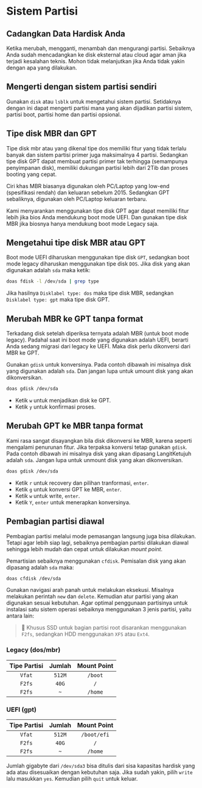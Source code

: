 # Sistem Partisi

## Cadangkan Data Hardisk Anda

Ketika merubah, mengganti, menambah dan mengurangi partisi. Sebaiknya Anda sudah mencadangkan ke disk eksternal atau cloud agar aman jika terjadi kesalahan teknis. Mohon tidak melanjutkan jika Anda tidak yakin dengan apa yang dilakukan.

## Mengerti dengan sistem partisi sendiri

Gunakan `disk` atau `lsblk` untuk mengetahui sistem partisi. Setidaknya dengan ini dapat mengerti partisi mana yang akan dijadikan partisi sistem, partisi boot, partisi home dan partisi opsional.

## Tipe disk MBR dan GPT

Tipe disk mbr atau yang dikenal tipe dos memiliki fitur yang tidak terlalu banyak dan sistem partisi primer juga maksimalnya 4 partisi. Sedangkan tipe disk GPT dapat membuat partisi primer tak terhingga (semampunya penyimpanan disk), memiliki dukungan partisi lebih dari 2Tib dan proses booting yang cepat.

Ciri khas MBR biasanya digunakan oleh PC/Laptop yang low-end (spesifikasi rendah) dan keluaran sebelum 2015. Sedangkan GPT sebaliknya, digunakan oleh PC/Laptop keluaran terbaru.

Kami menyarankan menggunakan tipe disk GPT agar dapat memiliki fitur lebih jika bios Anda mendukung boot mode UEFI. Dan gunakan tipe disk MBR jika biosnya hanya mendukung boot mode Legacy saja.

## Mengetahui tipe disk MBR atau GPT

Boot mode UEFI diharuskan menggunakan tipe disk `GPT`, sedangkan boot mode legacy diharuskan menggunakan tipe disk `DOS`. Jika disk yang akan digunakan adalah `sda` maka ketik:

```bash
doas fdisk -l /dev/sda | grep type
```

Jika hasilnya `Disklabel type: dos` maka tipe disk MBR, sedangkan `Disklabel type: gpt` maka tipe disk GPT.

## Merubah MBR ke GPT tanpa format

Terkadang disk setelah diperiksa ternyata adalah MBR (untuk boot mode legacy). Padahal saat ini boot mode yang digunakan adalah UEFI, berarti Anda sedang migrasi dari legacy ke UEFI. Maka disk perlu dikonversi dari MBR ke GPT.

Gunakan `gdisk` untuk konversinya. Pada contoh dibawah ini misalnya disk yang digunakan adalah `sda`. Dan jangan lupa untuk umount disk yang akan dikonversikan.

```bash
doas gdisk /dev/sda
```

- Ketik `w` untuk menjadikan disk ke GPT.
- Ketik `y` untuk konfirmasi proses.

## Merubah GPT ke MBR tanpa format

Kami rasa sangat disayangkan bila disk dikonversi ke MBR, karena seperti mengalami penurunan fitur. Jika terpaksa konversi tetap gunakan `gdisk`. Pada contoh dibawah ini misalnya disk yang akan dipasang LangitKetujuh adalah `sda`. Jangan lupa untuk unmount disk yang akan dikonversikan.

```bash
doas gdisk /dev/sda
```

- Ketik `r` untuk recovery dan pilihan tranformasi, `enter`.
- Ketik `g` untuk konversi GPT ke MBR, `enter`.
- Ketik `w` untuk write, `enter`.
- Ketik `Y`, `enter` untuk menerapkan konversinya.

## Pembagian partisi diawal

Pembagian partisi melalui mode pemasangan langsung juga bisa dilakukan. Tetapi agar lebih siap lagi, sebaiknya pembagian partisi dilakukan diawal sehingga lebih mudah dan cepat untuk dilakukan _mount point_.

Pemartisian sebaiknya menggunakan `cfdisk`. Pemisalan disk yang akan dipasang adalah `sda` maka:

```bash
doas cfdisk /dev/sda
```

Gunakan navigasi arah panah untuk melakukan eksekusi. Misalnya melakukan perintah `new` dan `delete`. Kemudian atur partisi yang akan digunakan sesuai kebutuhan. Agar optimal penggunaan partisinya untuk instalasi satu sistem operasi sebaiknya menggunakan 3 jenis partisi, yaitu antara lain:

> 🔔 Khusus SSD untuk bagian partisi root disarankan menggunakan `F2fs`, sedangkan HDD menggunakan `XFS` atau `Ext4`.

### Legacy (dos/mbr)

**Tipe Partisi**    | **Jumlah**    | **Mount Point**
:---:               | :---:         | :---:
`Vfat`              | `512M`        | `/boot`
`F2fs`              | `40G`         | `/`
`F2fs`              | `~`           | `/home`

### UEFI (gpt)

**Tipe Partisi**    | **Jumlah**    | **Mount Point**
:---:               | :---:         | :---:
`Vfat`              | `512M`        | `/boot/efi`
`F2fs`              | `40G`         | `/`
`F2fs`              | `~`           | `/home`

Jumlah gigabyte dari `/dev/sda3` bisa ditulis dari sisa kapasitas hardisk yang ada atau disesuaikan dengan kebutuhan saja. Jika sudah yakin, pilih `write` lalu masukkan `yes`. Kemudian pilih `quit` untuk keluar.
